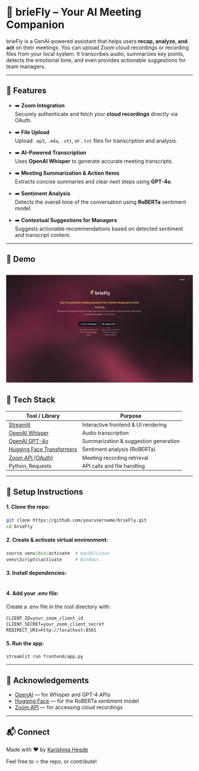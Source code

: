 # 🐝 brieFly – Your AI Meeting Companion

brieFly is a GenAI-powered assistant that helps users **recap, analyze, and act** on their meetings. You can upload Zoom cloud recordings or recording files from your local system. It transcribes audio, summarizes key points, detects the emotional tone, and even provides actionable suggestions for team managers.

---

## 🚀 Features

- ➡️ **Zoom Integration**  
  Securely authenticate and fetch your **cloud recordings** directly via OAuth.

- ➡️ **File Upload**  
  Upload `.mp3`, `.m4a`, `.vtt`, or `.txt` files for transcription and analysis.

- ➡️ **AI-Powered Transcription**  
  Uses **OpenAI Whisper** to generate accurate meeting transcripts.

- ➡️ **Meeting Summarization & Action Items**  
  Extracts concise summaries and clear next steps using **GPT-4o**.

- ➡️ **Sentiment Analysis**  
  Detects the overall tone of the conversation using **RoBERTa** sentiment model.

- ➡️ **Contextual Suggestions for Managers**  
  Suggests actionable recommendations based on detected sentiment and transcript content.

---
## 📸 Demo

![brieFly Demo](assets/demo.gif)
---

## 🧰 Tech Stack

| Tool / Library      | Purpose                                  |
|---------------------|-------------------------------------------|
| [Streamlit](https://streamlit.io/)           | Interactive frontend & UI rendering            |
| [OpenAI Whisper](https://platform.openai.com/docs/guides/speech-to-text) | Audio transcription                           |
| [OpenAI GPT-4o](https://platform.openai.com/docs/models/gpt-4o)        | Summarization & suggestion generation         |
| [Hugging Face Transformers](https://huggingface.co/cardiffnlp/twitter-roberta-base-sentiment) | Sentiment analysis (RoBERTa)                  |
| [Zoom API (OAuth)](https://marketplace.zoom.us/docs/api-reference/introduction/) | Meeting recording retrieval                    |
| Python, Requests     | API calls and file handling               |

---
## 🔐 Setup Instructions

#### 1. Clone the repo:
```bash
git clone https://github.com/yourusername/brieFly.git
cd brieFly
```

#### 2. Create & activate virtual environment:
```python -m venv venv
source venv/bin/activate  # macOS/Linux
venv\Scripts\activate     # Windows
```

#### 3. Install dependencies:
```pip install -r requirements.txt
```

#### 4. Add your .env file:
Create a .env file in the root directory with:
```OPENAI_API_KEY=your_openai_key
CLIENT_ID=your_zoom_client_id
CLIENT_SECRET=your_zoom_client_secret
REDIRECT_URI=http://localhost:8501
```

#### 5. Run the app:
```
streamlit run frontend/app.py
```

---
## 🙌 Acknowledgements
- [OpenAI](https://openai.com/) — for Whisper and GPT-4 APIs  
- [Hugging Face](https://huggingface.co/) — for the RoBERTa sentiment model  
- [Zoom API](https://marketplace.zoom.us/docs/api-reference/introduction/) — for accessing cloud recordings


---
## 📬 Connect

Made with ❤️ by [Karishma Hegde](https://www.linkedin.com/in/karishma-hegde/)

Feel free to ⭐️ the repo, or contribute!
